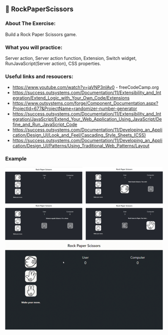 ## :ledger: RockPaperScissors

### About The Exercise:

Build a Rock Paper Scissors game.  

### What you will practice:

Server action, Server action function, Extension, Switch widget, RunJavaScript(Server action), CSS properties.

### Useful links and resoucers:

- https://www.youtube.com/watch?v=jaVNP3nIAv0 - freeCodeCamp.org
- https://success.outsystems.com/Documentation/11/Extensibility_and_Integration/Extend_Logic_with_Your_Own_Code/Extensions
- https://www.outsystems.com/forge/Component_Documentation.aspx?ProjectId=677&ProjectName=randomizer-number-generator
- https://success.outsystems.com/Documentation/11/Extensibility_and_Integration/JavaScript/Extend_Your_Web_Application_Using_JavaScript/Define_and_Run_JavaScript_Code
- https://success.outsystems.com/Documentation/11/Developing_an_Application/Design_UI/Look_and_Feel/Cascading_Style_Sheets_(CSS)
- https://success.outsystems.com/Documentation/11/Developing_an_Application/Design_UI/Patterns/Using_Traditional_Web_Patterns/Layout

### Example
![OutSystems Image](./Samples/rockPaperScissors.png)
![](./Samples/RockPaperScissors.gif)
